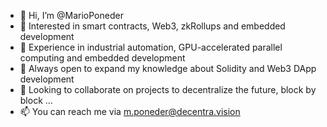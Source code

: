 - 👋 Hi, I’m @MarioPoneder
- 👀 Interested in smart contracts, Web3, zkRollups and embedded development
- 🏢 Experience in industrial automation, GPU-accelerated parallel computing and embedded development
- 🌱 Always open to expand my knowledge about Solidity and Web3 DApp development
- 💞️ Looking to collaborate on projects to decentralize the future, block by block ...
- 📫 You can reach me via m.poneder@decentra.vision

<!---
MarioPoneder/MarioPoneder is a ✨ special ✨ repository because its `README.md` (this file) appears on your GitHub profile.
You can click the Preview link to take a look at your changes.
--->

